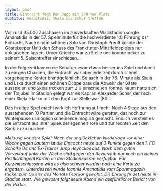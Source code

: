 ```yaml
---
layout: post
title: Eintracht fegt Don Jupp mit 3-0 vom Platz
subtitle: Amanatidis, Skela und Schur treffen
---
```


Vor rund 35.000 Zuschauern im ausverkauften Waldstadion sorgte Amanatidis in der 57. Spielminute für die hochverdiente 1:0 Führung der Eintracht. Nach einem schönen Solo von Christoph Preuß konnte der Gästekeeper Ünlü den Schuss des Frankfurter-Mittelfeldspielers nur abklatschen lassen. Unser Grieche war zu Stelle und konnte locker zu seinem 5. Saisontreffer einschieben...

In der Folgezeit kamen die Schalker zwar etwas besser ins Spiel und damit zu einigen Chancen, die Eintracht war aber jederzeit durch schnell vorgetragene Konter brandgefährlich. So auch in der 76. Minute als Skela und Lexa durch einen schönen Doppelpass die Abwehr der Gäste ausspielen und Skela trocken zum 2:0 einschießen konnte. Kaum hatte sich der Torjubel im Stadion gelegt war es Kapitän Alexander Schur, der nach einer Skela-Flanke mit dem Kopf zur Stelle war (80.).

Das heutige Spiel macht wirklich Hoffnung auf mehr. Noch 4 Siege aus den ausstehenden 10 Partien und die Eintracht wäre gerettet, das noch zur Winterpause unmöglich scheinende möglich gemacht. Endlich versteht es die Eintracht aus ihrer Spielüberlegenheit Tore und zur rechten Zeit den Sack zu zu machen.

_Meldung vor dem Spiel: Nach der unglücklichen Niederlage vor einer Woche gegen Lautern ist die Eintracht heute auf 3 Punkte gegen den 1. FC Schalke 04 und Ex-Trainer Jupp Heynckes aus. Nach dem guten Vorverkauf unter der Woche sind gegen den Revierclub nur noch ein kleines Restkontingent Karten an den Stadionkassen verfügbar. Für Kurzentschlossene wird es also schwer werden noch eine Karte zu ergattern. Unterdessen wurde Ioannis Amanatidis vom Sportmagazin Kicker zum Spieler des Monats Februar gewählt. Die Ehrung findet heute im Stadion statt. Wie gewohnt folgt heute Abend ein ausführlicher Bericht von der Partie._

